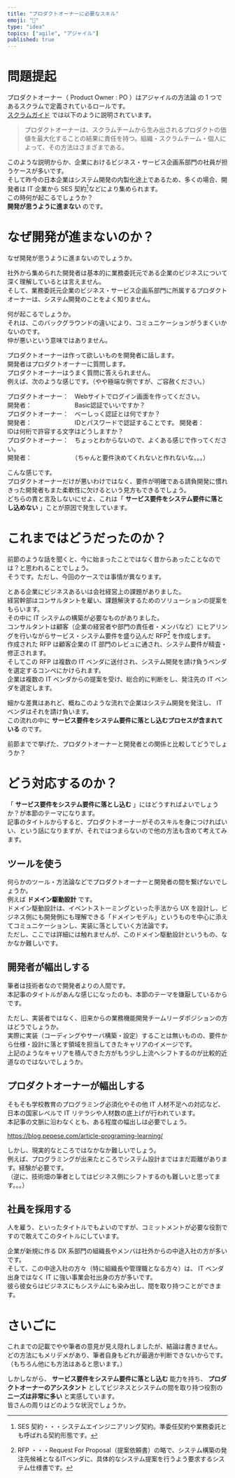 ```yaml
---
title: "プロダクトオーナーに必要なスキル"
emoji: "🐷"
type: "idea"
topics: ["agile", "アジャイル"]
published: true
---
```


# 問題提起

プロダクトオーナー（ Product Owner : PO ）はアジャイルの方法論 の 1 つであるスクラムで定義されているロールです。  
[スクラムガイド](https://scrumguides.org/docs/scrumguide/v2020/2020-Scrum-Guide-Japanese.pdf) では以下のように説明されています。

> プロダクトオーナーは、スクラムチームから⽣み出されるプロダクトの価値を最⼤化することの結果に責任を持つ。組織・スクラムチーム・個⼈によって、その⽅法はさまざまである。

このような説明からか、企業におけるビジネス・サービス企画系部門の社員が担うケースが多いです。  
そして昨今の日本企業はシステム開発の内製化途上であるため、多くの場合、開発者は IT 企業から SES 契約[^1]などにより集められます。  
この時何が起こるでしょうか？  
**開発が思うように進まない** のです。

[^1]: SES 契約・・・システムエインジニアリング契約。準委任契約や業務委託とも呼ばれる契約形態です。

# なぜ開発が進まないのか？

なぜ開発が思うように進まないのでしょうか。

社外から集められた開発者は基本的に業務委託元である企業のビジネスについて深く理解しているとは言えません。  
そして、業務委託元企業のビジネス・サービス企画系部門に所属するプロダクトオーナーは、システム開発のことをよく知りません。

何が起こるでしょうか。  
それは、このバックグラウンドの違いにより、コミュニケーションがうまくいかないのです。  
仲が悪いという意味ではありません。

プロダクトオーナーは作って欲しいものを開発者に話します。  
開発者はプロダクトオーナーに質問します。  
プロダクトオーナーはうまく質問に答えられません。  
例えば、次のような感じです。（やや極端な例ですが、ご容赦ください。）

プロダクトオーナー：　Webサイトでログイン画面を作ってください。  
開発者：　　　　　　　Basic認証でいいですか？  
プロダクトオーナー：　べーしっく認証とは何ですか？  
開発者：　　　　　　　IDとパスワードで認証することです。
開発者：　　　　　　　IDは何桁で許容する文字はどうしますか？  
プロダクトオーナー：　ちょっとわからないので、よくある感じで作ってください。  
開発者：　　　　　　　（ちゃんと要件決めてくれないと作れないな。。。）

こんな感じです。  
プロダクトオーナーだけが悪いわけではなく、要件が明確である請負開発に慣れきった開発者もまた柔軟性に欠けるという見方もできるでしょう。  
どちらの責と言及しないにせよ、これは「 **サービス要件をシステム要件に落とし込めない** 」ことが原因で発生しています。

# これまではどうだったのか？

前節のような話を聞くと、今に始まったことではなく昔からあったことなのでは？と思われることでしょう。  
そうです。ただし、今回のケースでは事情が異なります。

とある企業にビジネスあるいは会社経営上の課題がありました。  
経営幹部はコンサルタントを雇い、課題解決するためのソリューションの提案をもらいます。  
その中に IT システムの構築が必要なものがありました。  
コンサルタントは顧客（企業の経営者や部門の責任者・メンバなど）にヒアリングを行いながらサービス・システム要件を盛り込んだ RFP[^2] を作成します。  
作成された RFP は顧客企業の IT 部門のレビュに通され、システム要件が精査・修正されます。  
そしてこの RFP は複数の IT ベンダに送付され、システム開発を請け負うベンダを選定するコンペにかけられます。  
企業は複数の IT ベンダからの提案を受け、総合的に判断をし、発注先の IT ベンダを選定します。

細かな差異はあれど、概ねこのような流れで企業はシステム開発を発注し、 IT ベンダはそれを請け負います。  
この流れの中に **サービス要件をシステム要件に落とし込むプロセスが含まれている** のです。

前節までで挙げた、プロダクトオーナーと開発者との関係と比較してどうでしょうか？

[^2]: RFP ・・・Request For Proposal（提案依頼書）の略で、システム構築の発注先候補となるITベンダに、具体的なシステム提案を行うよう要求するシステム仕様書です。

# どう対応するのか？

「 **サービス要件をシステム要件に落とし込む** 」にはどうすればよいでしょうか？が本節のテーマになります。  
記事のタイトルからすると、プロダクトオーナーがそのスキルを身につければいい、という話になりますが、それではつまらないので他の方法も含めて考えてみます。

## ツールを使う

何らかのツール・方法論などでプロダクトオーナーと開発者の間を繋げないでしょうか。  
例えば **ドメイン駆動設計** です。  
ドメイン駆動設計は、イベントストーミングといった手法から UX を設計し、ビジネス側にも開発側にも理解できる「ドメインモデル」というものを中心に添えてコミュニケーションし、実装に落としていく方法論です。  
ただし、ここでは詳細には触れませんが、このドメイン駆動設計というもの、なかなか難しいです。

## 開発者が幅出しする

筆者は技術者なので開発者よりの人間です。  
本記事のタイトルがあんな感じになったのも、本節のテーマを嫌厭しているからです。

ただし、実装者ではなく、旧来からの業務機能開発チームリーダポジションの方はどうでしょうか。  
実際に実装（コーディングやサーバ構築・設定）することは無いものの、要件から仕様・設計に落とす領域を担当してきたキャリアのイメージです。  
上記のようなキャリアを積んできた方がもう少し上流へシフトするのが比較的近道なのではないでしょうか。

## プロダクトオーナーが幅出しする

そもそも学校教育のプログラミング必須化やその他 IT 人材不足への対応など、日本の国家レベルで IT リテラシや人材数の底上げが行われています。  
本記事の文脈に沿わなくとも、ある程度の幅出しは必要でしょう。

https://blog.pepese.com/article-programing-learning/

しかし、現実的なところではなかなか難しいでしょう。  
例えば、プログラミングが出来たところでシステム設計まではまだ距離があります。経験が必要です。  
（逆に、技術畑の筆者としてはビジネス側にシフトするのも難しいと思ってます。。。）

## 社員を採用する

人を雇う、といったタイトルでもよいのですが、コミットメントが必要な役割ですので敢えてこのタイトルにしています。

企業が新規に作る DX 系部門の組織長やメンバは社外からの中途入社の方が多いです。  
そして、この中途入社の方々（特に組織長や管理職となる方々）は、 IT ベンダ出身ではなく IT に強い事業会社出身の方が多いです。  
彼ら彼女らはビジネスにもシステムにも染み出し、間を取り持つことができます。

# さいごに

これまでの記載でやや筆者の意見が見え隠れしましたが、結論は書きません。  
どの方法にもメリデメがあり、筆者自身もどれが最適か判断できないからです。（もちろん他にも方法はあると思います。）

しかしながら、 **サービス要件をシステム要件に落とし込む** 能力を持ち、 **プロダクトオーナーのアシスタント** としてビジネスとシステムの間を取り持つ役割の **ニーズは非常に多い** と実感しています。  
皆さんの周りはどのような状況でしょうか。